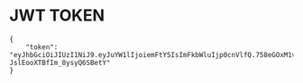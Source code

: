 # JWT TOKEN


```
{
    "token": "eyJhbGciOiJIUzI1NiJ9.eyJuYW1lIjoiemFtYSIsImFkbWluIjp0cnVlfQ.758eGOxM1vRHKCqtjN-JslEooXTBfIm_8ysyQ6SBetY"
}
```
